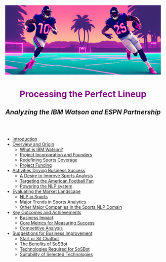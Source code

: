 <h1 align="center">
	<img src="https://github.com/marko-londo/IBM-ESPN-Case-Study/blob/main/Images/1%20-%20nfl%20player%20scoring%20a%20touchdown.png" alt="AI NFL">
</h1>

<h1 align="center">
	<b><font color="purple">Processing the Perfect Lineup</font></b>

<h2 align="center">
    <em>Analyzing the IBM Watson and ESPN Partnership</em>
</h2>
</h1>

<br><br>


- [Introduction](#intro)
- [Overview and Origin](#overview)
    - [What is IBM Watson?](#watson)
    - [Project Incorporation and Founders](#inc)
    - [Redefining Sports Coverage](#idea)
    - [Project Funding](#funding)
- [Activities Driving Business Success](#business)
    - [A Desire to Improve Sports Analysis](#problem-solution)
    - [Targeting the American Football Fan](#audience)
    - [Powering the NLP system](#tech)
- [Evaluating the Market Landscape](#landscape)
    - [NLP in Sports](#industry)
    - [Major Trends in Sports Analytics](#trends)
    - [Other Major Companies in the Sports NLP Domain](#other)
- [Key Outcomes and Achievements](#results)
    - [Business Impact](#impact) 
    - [Core Metrics for Measuring Success](#success)
    - [Competitive Analysis](#competitors)
- [Suggestions for Business Improvement](#suggestions)
    - [Start or Sit Chatbot](#bot)
    - [The Benefits of SoSBot](#botbenefits)
    - [Technologies Required for SoSBot](#techreq)
    - [Suitability of Selected Technologies](#suitability)